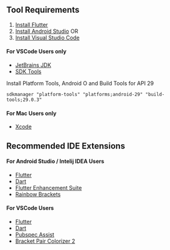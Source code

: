 ## Tool Requirements
1. [Install Flutter](https://flutter.dev/docs/get-started/install)
2. [Install Android Studio](https://developer.android.com/studio#downloads)
OR
2. [Install Visual Studio Code](https://code.visualstudio.com/#alt-downloads)

#### For VSCode Users only
* [JetBrains JDK](https://github.com/JetBrains/jdk8u#downloads)
* [SDK Tools](https://developer.android.com/studio#command-tools)

Install Platform Tools, Android O and Build Tools for API 29

`sdkmanager "platform-tools" "platforms;android-29" "build-tools;29.0.3"`

#### For Mac Users only
* [Xcode](https://developer.apple.com/download/more/?=xcode%2011)

## Recommended IDE Extensions
#### For Android Studio / Intelij IDEA Users 
* [Flutter](https://plugins.jetbrains.com/plugin/9212-flutter)
* [Dart](https://plugins.jetbrains.com/plugin/6351-dart)
* [Flutter Enhancement Suite](https://plugins.jetbrains.com/plugin/12693-flutter-enhancement-suite)
* [Rainbow Brackets](https://plugins.jetbrains.com/plugin/10080-rainbow-brackets)

#### For VSCode Users 
* [Flutter](https://marketplace.visualstudio.com/items?itemName=Dart-Code.flutter)
* [Dart](https://marketplace.visualstudio.com/items?itemName=Dart-Code.dart-code)
* [Pubspec Assist](https://marketplace.visualstudio.com/items?itemName=jeroen-meijer.pubspec-assist)
* [Bracket Pair Colorizer 2](https://marketplace.visualstudio.com/items?itemName=CoenraadS.bracket-pair-colorizer-2)
